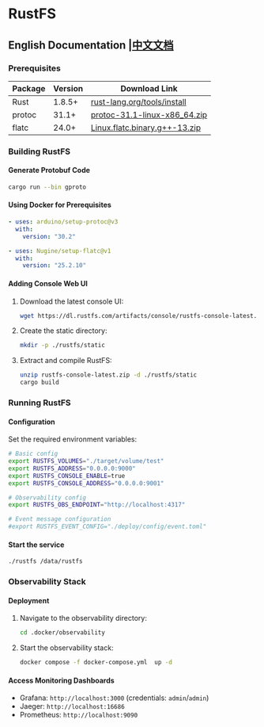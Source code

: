 # RustFS

## English Documentation |[中文文档](README_ZH.md)

### Prerequisites

| Package | Version | Download Link                                                                                                                    |
|---------|---------|----------------------------------------------------------------------------------------------------------------------------------|
| Rust    | 1.8.5+  | [rust-lang.org/tools/install](https://www.rust-lang.org/tools/install)                                                           |
| protoc  | 31.1+   | [protoc-31.1-linux-x86_64.zip](https://github.com/protocolbuffers/protobuf/releases/download/v31.1/protoc-31.1-linux-x86_64.zip) |
| flatc   | 24.0+   | [Linux.flatc.binary.g++-13.zip](https://github.com/google/flatbuffers/releases/download/v25.2.10/Linux.flatc.binary.g++-13.zip)  |

### Building RustFS

#### Generate Protobuf Code

```bash
cargo run --bin gproto
```

#### Using Docker for Prerequisites

```yaml
- uses: arduino/setup-protoc@v3
  with:
    version: "30.2"

- uses: Nugine/setup-flatc@v1
  with:
    version: "25.2.10"
```

#### Adding Console Web UI

1. Download the latest console UI:
   ```bash
   wget https://dl.rustfs.com/artifacts/console/rustfs-console-latest.zip
   ```
2. Create the static directory:
   ```bash
   mkdir -p ./rustfs/static
   ```
3. Extract and compile RustFS:
   ```bash
   unzip rustfs-console-latest.zip -d ./rustfs/static
   cargo build
   ```

### Running RustFS

#### Configuration

Set the required environment variables:

```bash
# Basic config
export RUSTFS_VOLUMES="./target/volume/test"
export RUSTFS_ADDRESS="0.0.0.0:9000"
export RUSTFS_CONSOLE_ENABLE=true
export RUSTFS_CONSOLE_ADDRESS="0.0.0.0:9001"

# Observability config
export RUSTFS_OBS_ENDPOINT="http://localhost:4317"

# Event message configuration
#export RUSTFS_EVENT_CONFIG="./deploy/config/event.toml"

```

#### Start the service

```bash
./rustfs /data/rustfs
```

### Observability Stack

#### Deployment

1. Navigate to the observability directory:
   ```bash
   cd .docker/observability
   ```

2. Start the observability stack:
   ```bash
   docker compose -f docker-compose.yml  up -d
   ```

#### Access Monitoring Dashboards

- Grafana: `http://localhost:3000` (credentials: `admin`/`admin`)
- Jaeger: `http://localhost:16686`
- Prometheus: `http://localhost:9090`
